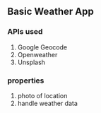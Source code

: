 ## Basic Weather App 

### APIs used

1. Google Geocode
2. Openweather
3. Unsplash 

### properties

1. photo of location
2. handle weather data 
